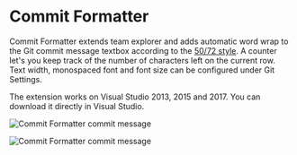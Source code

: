 ﻿# Commit Formatter

Commit Formatter extends team explorer and adds automatic word wrap to the Git commit message textbox according to the [50/72 style][0]. 
A counter let's you keep track of the number of characters left on the current row. Text width, monospaced font and font size can be configured under Git Settings.

The extension works on Visual Studio 2013, 2015 and 2017. You can download it directly in Visual Studio.

![Commit Formatter commit message](https://raw.githubusercontent.com/kria/CommitFormatter/master/CommitFormatter/Resources/commit-message.png)

![Commit Formatter commit message](https://raw.githubusercontent.com/kria/CommitFormatter/master/CommitFormatter/Resources/settings.png)

[0]: http://tbaggery.com/2008/04/19/a-note-about-git-commit-messages.html
